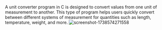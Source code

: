 A unit converter program in C is designed to convert values from one unit of measurement to another. This type of program helps users quickly convert between different systems of measurement for quantities such as length, temperature, weight, and more.
![screenshot-1738574271558](https://github.com/user-attachments/assets/8664cc5d-38b8-4cc0-8b60-bab5d337534f)
